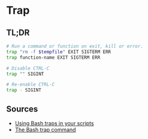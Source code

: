 # Trap

## TL;DR

```sh
# Run a command or function on exit, kill or error.
trap "rm -f $tempfile" EXIT SIGTERM ERR
trap function-name EXIT SIGTERM ERR

# Disable CTRL-C
trap "" SIGINT

# Re-enable CTRL-C
trap - SIGINT
```

## Sources

- [Using Bash traps in your scripts]
- [The Bash trap command]

[the bash trap command]: https://www.linuxjournal.com/content/bash-trap-command
[using bash traps in your scripts]: https://opensource.com/article/20/6/bash-trap
